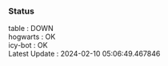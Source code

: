 ### Status


table : DOWN  
hogwarts : OK  
icy-bot : OK  
Latest Update : 2024-02-10 05:06:49.467846
